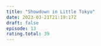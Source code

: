 ```yaml
---
title: "Showdown in Little Tokyo"
date: 2023-03-21T21:19:17Z
draft: false
episode: 13
rating.total: 39
---
```


